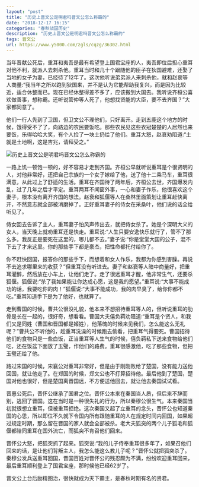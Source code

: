 ```yaml
---
layout: "post"
title: "历史上晋文公是明君吗晋文公怎么称霸的"
date: "2018-12-17 16:15"
categories: "春秋战国历史"
description: "历史上晋文公是明君吗晋文公怎么称霸的"
tags: 晋文公
url: https://www.y5000.com/zgls/cqzg/36302.html
---
```






当年晋献公死后，重耳和夷吾是最有希望登上国君宝座的人，夷吾即位后担心重耳对他不利，就派人去刺杀他。重耳当时和几十个跟随他的臣子在狄国避难，还娶了当地的女子为妻，已经待了12年了。这次他听说弟弟派人来刺杀他，就和赵衰等人商量:“我当年之所以跑到狄国来，并不是认为它能帮助我复兴，而是因为比较近，适合休整而已。现在已经休整得差不多了，应该搬到大国去。我听说齐桓公喜欢做善事，想称霸。还听说管仲等人死了，他想找贤能的大臣，要不去齐国？”大家都同意了。

他们一行人先到了卫国，但卫文公不理他们，只好离开。走到五鹿这个地方的时候，饿得受不了了，向路边的农民要饭吃。那些农民见这些衣冠楚楚的人居然也来要饭，乐得哈哈大笑，有个人捡了一块土扔给了他们。重耳大怒，赵衰劝阻道:“土就是土地啊，这是吉兆，请拜受之。”

![历史上晋文公是明君吗晋文公怎么称霸的](https://img.y5000.com/uploads/allimg/181031/160fefa4f797d9232e34dcc01030a8f1.jpg)

一路上饥一顿饱一顿的，好不容易才走到齐国。齐桓公早就听说重耳是个很贤明的人，对他非常好，还把自己宗族的一个女子嫁给了他，送了他十二乘马车，重耳很满意，从此过上了舒适的生活。重耳在齐国待了两年后，齐桓公去世，齐国爆发内乱，过了几年之后才平定。重耳两耳不闻窗外事，一心和妻子作乐，他很喜欢这个妻子，根本没有离开齐国的想法。赵衰和狐偃等人在桑林里面策划让重耳赶快离开，不然意志就全部被消磨掉了。正好重耳妻子的侍女在采桑叶，他们说的话全给听见了。

侍女回去告诉了主人，重耳妻子怕风声传出去，就把侍女杀了。她是个深明大义的女人，当天晚上就劝重耳还是快走。重耳说:“人生只要安逸快乐就行了，管不了那么多。我反正是要死在这里的，哪儿都不去。”妻子说:“你是堂堂大国的公子，混不下去了才来这里。你的那些手下都是豪杰，把性命都托付给你了。

你不赶快回国，报答你的那些手下，而想着和女人作乐，我都为你感到害臊。再说不去追求哪里来的收获？”但重耳没有听进去。妻子和赵衰等人暗中商量好，把重耳灌醉，然后放在小车上，让他们走了。走了很远重耳才醒，他非常生气，还要杀狐偃。狐偃说:“杀了我如果能让你达成心愿，这是我的愿望。”重耳说:“大事不能成功的话，我要吃你的肉！”狐偃说:“大事不能成功，我的肉早臭了，给你你都不吃。”重耳知道手下是为了他好，也就算了。

走到曹国的时候，曹共公很没礼貌，他本来不想招待重耳等人的，但听说重耳的肋骨是长在一起的，很好奇，想看看。曹国大夫僖负羁劝阻道:“重耳是个贤人，和我们又是同姓（曹国和晋国都是姬姓），他落魄的时候来见我们，怎么能这么无礼呢？”曹共公不听他的，趁重耳洗澡的时候跑去偷看，把重耳气得要死。曹国招待他们的食物只是一些白饭，正当重耳等人生气的时候，僖负羁私下送来食物给他们吃，还在饭盆下面放了玉璧，作他们的路费。重耳很感激他，吃了那些食物，但把玉璧还给了他。

路过宋国的时候，宋襄公对重耳非常好，但是由于刚刚败给了楚国，没有能力送他回国，就让他走了。在郑国的时候，郑文公也不打算招待他。最后他到了楚国，楚国对他也很好，但是楚国离晋国远，不方便送他回去，就让他去秦国试试看。

晋惠公死后，晋怀公继承了国君之位。晋怀公本来在秦国当人质，但后来不辞而别，逃回了晋国。这在当时是一种很失礼的行为，所以秦穆公很生气。本来秦国当初就很想立重耳，但被重耳拒绝。这次秦国又起了立重耳的念头，晋怀公也知道秦国的心思，所以即位不久就下令国内所有跟随重耳的人在规定时间内回国，如果超过规定时期，那么留在晋国的家人就会全部被杀。老大夫狐突的两个儿子狐毛和狐偃都陪同重耳在国外流亡，而狐突不肯召他们回来。

晋怀公大怒，把狐突抓了起来。狐突说:“我的儿子侍奉重耳很多年了，如果召他们回来的话，是让他们背叛主人，我怎么能这么教儿子呢？”晋怀公就把狐突杀了。秦穆公发兵送重耳回国，晋国百姓对晋怀公的残忍颇为不满，纷纷欢迎重耳回来，最后重耳顺利登上了国君宝座，那时候他已经62岁了。

晋文公上台后励精图治，很快就成为天下霸主，是春秋时期有名的贤君。

  
